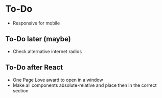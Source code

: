 # To-Do

- Responsive for mobile

## To-Do later (maybe)

- Check alternative internet radios

## To-Do after React

- One Page Love award to open in a window
- Make all components absolute-relative and place then in the correct section
